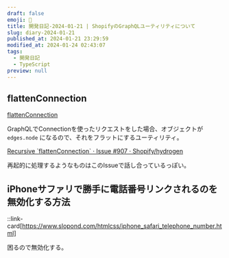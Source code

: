 ```yaml
---
draft: false
emoji: 🔩
title: 開発日記-2024-01-21 | ShopifyのGraphQLユーティリティについて
slug: diary-2024-01-21
published_at: 2024-01-21 23:29:59
modified_at: 2024-01-24 02:43:07
tags:
  - 開発日記
  - TypeScript
preview: null
---
```


## flattenConnection

[flattenConnection](https://shopify.dev/docs/api/hydrogen-react/2023-07/utilities/flattenconnection)

GraphQLでConnectionを使ったリクエストをした場合、オブジェクトが `edges.node` になるので、それをフラットにするユーティリティ。

[Recursive \`flattenConnection\` · Issue #907 · Shopify/hydrogen](https://github.com/Shopify/hydrogen/issues/907)

再起的に処理するようなものはこのIssueで話し合っているっぽい。

## iPhoneサファリで勝手に電話番号リンクされるのを無効化する方法

::link-card[https://www.slopond.com/htmlcss/iphone_safari_telephone_number.html]

困るので無効化する。
